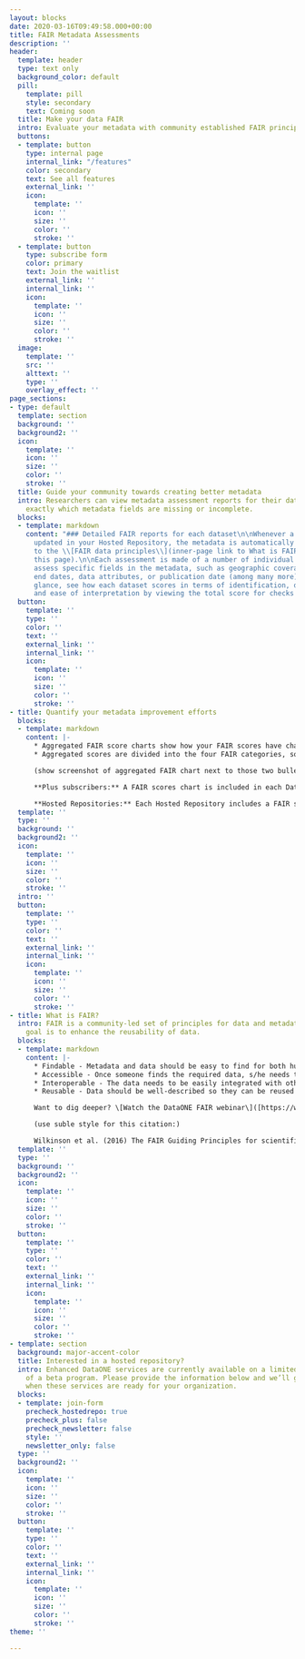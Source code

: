 ```yaml
---
layout: blocks
date: 2020-03-16T09:49:58.000+00:00
title: FAIR Metadata Assessments
description: ''
header:
  template: header
  type: text only
  background_color: default
  pill:
    template: pill
    style: secondary
    text: Coming soon
  title: Make your data FAIR
  intro: Evaluate your metadata with community established FAIR principles.
  buttons:
  - template: button
    type: internal page
    internal_link: "/features"
    color: secondary
    text: See all features
    external_link: ''
    icon:
      template: ''
      icon: ''
      size: ''
      color: ''
      stroke: ''
  - template: button
    type: subscribe form
    color: primary
    text: Join the waitlist
    external_link: ''
    internal_link: ''
    icon:
      template: ''
      icon: ''
      size: ''
      color: ''
      stroke: ''
  image:
    template: ''
    src: ''
    alttext: ''
    type: ''
    overlay_effect: ''
page_sections:
- type: default
  template: section
  background: ''
  background2: ''
  icon:
    template: ''
    icon: ''
    size: ''
    color: ''
    stroke: ''
  title: Guide your community towards creating better metadata
  intro: Researchers can view metadata assessment reports for their datasets and discover
    exactly which metadata fields are missing or incomplete.
  blocks:
  - template: markdown
    content: "### Detailed FAIR reports for each dataset\n\nWhenever a dataset is
      updated in your Hosted Repository, the metadata is automatically assessed according
      to the \\[FAIR data principles\\](inner-page link to What is FAIR? section on
      this page).\n\nEach assessment is made of a number of individual checks that
      assess specific fields in the metadata, such as geographic coverage, start and
      end dates, data attributes, or publication date (among many more). \n\nAt a
      glance, see how each dataset scores in terms of identification, discoverability,
      and ease of interpretation by viewing the total score for checks in that category."
  button:
    template: ''
    type: ''
    color: ''
    text: ''
    external_link: ''
    internal_link: ''
    icon:
      template: ''
      icon: ''
      size: ''
      color: ''
      stroke: ''
- title: Quantify your metadata improvement efforts
  blocks:
  - template: markdown
    content: |-
      * Aggregated FAIR score charts show how your FAIR scores have changed month-to-month
      * Aggregated scores are divided into the four FAIR categories, so you can pinpoint areas that need improvement and see what your metadata strengths are.

      (show screenshot of aggregated FAIR chart next to those two bullets)

      **Plus subscribers:** A FAIR scores chart is included in each DataONE Plus portal with scores only for that dataset collection.

      **Hosted Repositories:** Each Hosted Repository includes a FAIR scores chart for the entire repository holdings.
  template: ''
  type: ''
  background: ''
  background2: ''
  icon:
    template: ''
    icon: ''
    size: ''
    color: ''
    stroke: ''
  intro: ''
  button:
    template: ''
    type: ''
    color: ''
    text: ''
    external_link: ''
    internal_link: ''
    icon:
      template: ''
      icon: ''
      size: ''
      color: ''
      stroke: ''
- title: What is FAIR?
  intro: FAIR is a community-led set of principles for data and metadata, whose ultimate
    goal is to enhance the reusability of data.
  blocks:
  - template: markdown
    content: |-
      * Findable - Metadata and data should be easy to find for both humans and computers.
      * Accessible - Once someone finds the required data, s/he needs to know how they can be accessed.
      * Interoperable - The data needs to be easily integrated with other data for analysis, storage, and processing.
      * Reusable - Data should be well-described so they can be reused and replicated in different settings.

      Want to dig deeper? \[Watch the DataONE FAIR webinar\]([https://www.dataone.org/webinars/quantifying-fair-metadata-improvement-and-guidance-dataone-repository-network](https://www.dataone.org/webinars/quantifying-fair-metadata-improvement-and-guidance-dataone-repository-network "https://www.dataone.org/webinars/quantifying-fair-metadata-improvement-and-guidance-dataone-repository-network"))

      (use suble style for this citation:)

      Wilkinson et al. (2016) The FAIR Guiding Principles for scientific data management and stewardship. Scientific Data, 3:160018. \[[https://doi.org/10.1038/sdata.2016.18](https://doi.org/10.1038/sdata.2016.18 "https://doi.org/10.1038/sdata.2016.18")\]([https://doi.org/10.1038/sdata.2016.18](https://doi.org/10.1038/sdata.2016.18 "https://doi.org/10.1038/sdata.2016.18"))
  template: ''
  type: ''
  background: ''
  background2: ''
  icon:
    template: ''
    icon: ''
    size: ''
    color: ''
    stroke: ''
  button:
    template: ''
    type: ''
    color: ''
    text: ''
    external_link: ''
    internal_link: ''
    icon:
      template: ''
      icon: ''
      size: ''
      color: ''
      stroke: ''
- template: section
  background: major-accent-color
  title: Interested in a hosted repository?
  intro: Enhanced DataONE services are currently available on a limited basis as part
    of a beta program. Please provide the information below and we’ll get in touch
    when these services are ready for your organization.
  blocks:
  - template: join-form
    precheck_hostedrepo: true
    precheck_plus: false
    precheck_newsletter: false
    style: ''
    newsletter_only: false
  type: ''
  background2: ''
  icon:
    template: ''
    icon: ''
    size: ''
    color: ''
    stroke: ''
  button:
    template: ''
    type: ''
    color: ''
    text: ''
    external_link: ''
    internal_link: ''
    icon:
      template: ''
      icon: ''
      size: ''
      color: ''
      stroke: ''
theme: ''

---
```

